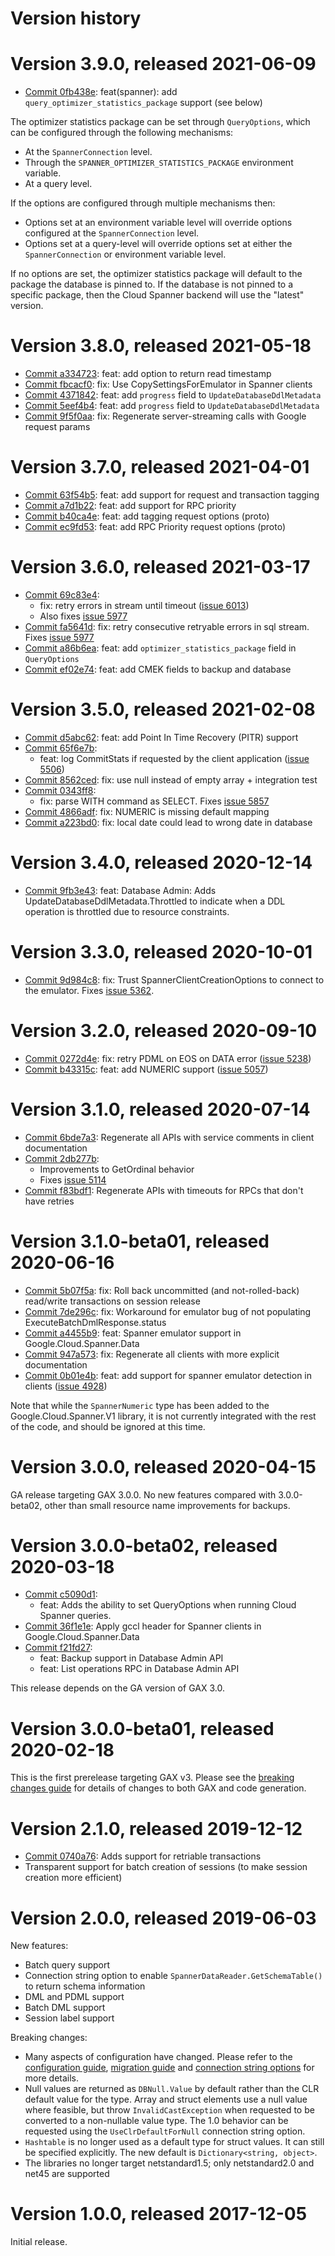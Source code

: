 # Version history

# Version 3.9.0, released 2021-06-09

- [Commit 0fb438e](https://github.com/googleapis/google-cloud-dotnet/commit/0fb438e): feat(spanner): add `query_optimizer_statistics_package` support (see below)

The optimizer statistics package can be set through `QueryOptions`, which can be configured through the following mechanisms:

- At the `SpannerConnection` level.
- Through the `SPANNER_OPTIMIZER_STATISTICS_PACKAGE` environment variable.
- At a query level.

If the options are configured through multiple mechanisms then:

- Options set at an environment variable level will override options configured at the `SpannerConnection` level.
- Options set at a query-level will override options set at either the `SpannerConnection` or environment variable level.

If no options are set, the optimizer statistics package will default
to the package the database is pinned to. If the database is not
pinned to a specific package, then the Cloud Spanner backend will
use the "latest" version.

# Version 3.8.0, released 2021-05-18

- [Commit a334723](https://github.com/googleapis/google-cloud-dotnet/commit/a334723): feat: add option to return read timestamp
- [Commit fbcacf0](https://github.com/googleapis/google-cloud-dotnet/commit/fbcacf0): fix: Use CopySettingsForEmulator in Spanner clients
- [Commit 4371842](https://github.com/googleapis/google-cloud-dotnet/commit/4371842): feat: add `progress` field to `UpdateDatabaseDdlMetadata`
- [Commit 5eef4b4](https://github.com/googleapis/google-cloud-dotnet/commit/5eef4b4): feat: add `progress` field to `UpdateDatabaseDdlMetadata`
- [Commit 9f5f0aa](https://github.com/googleapis/google-cloud-dotnet/commit/9f5f0aa): fix: Regenerate server-streaming calls with Google request params

# Version 3.7.0, released 2021-04-01

- [Commit 63f54b5](https://github.com/googleapis/google-cloud-dotnet/commit/63f54b5): feat: add support for request and transaction tagging
- [Commit a7d1b22](https://github.com/googleapis/google-cloud-dotnet/commit/a7d1b22): feat: add support for RPC priority
- [Commit b40ca4e](https://github.com/googleapis/google-cloud-dotnet/commit/b40ca4e): feat: add tagging request options (proto)
- [Commit ec9fd53](https://github.com/googleapis/google-cloud-dotnet/commit/ec9fd53): feat: add RPC Priority request options (proto)

# Version 3.6.0, released 2021-03-17

- [Commit 69c83e4](https://github.com/googleapis/google-cloud-dotnet/commit/69c83e4):
  - fix: retry errors in stream until timeout ([issue 6013](https://github.com/googleapis/google-cloud-dotnet/issues/6013))
  - Also fixes [issue 5977](https://github.com/googleapis/google-cloud-dotnet/issues/5977)
- [Commit fa5641d](https://github.com/googleapis/google-cloud-dotnet/commit/fa5641d): fix: retry consecutive retryable errors in sql stream. Fixes [issue 5977](https://github.com/googleapis/google-cloud-dotnet/issues/5977)
- [Commit a86b6ea](https://github.com/googleapis/google-cloud-dotnet/commit/a86b6ea): feat: add `optimizer_statistics_package` field in `QueryOptions`
- [Commit ef02e74](https://github.com/googleapis/google-cloud-dotnet/commit/ef02e74): feat: add CMEK fields to backup and database

# Version 3.5.0, released 2021-02-08

- [Commit d5abc62](https://github.com/googleapis/google-cloud-dotnet/commit/d5abc62): feat: add Point In Time Recovery (PITR) support
- [Commit 65f6e7b](https://github.com/googleapis/google-cloud-dotnet/commit/65f6e7b):
  - feat: log CommitStats if requested by the client application ([issue 5506](https://github.com/googleapis/google-cloud-dotnet/issues/5506))
- [Commit 8562ced](https://github.com/googleapis/google-cloud-dotnet/commit/8562ced): fix: use null instead of empty array + integration test
- [Commit 0343ff8](https://github.com/googleapis/google-cloud-dotnet/commit/0343ff8):
  - fix: parse WITH command as SELECT. Fixes [issue 5857](https://github.com/googleapis/google-cloud-dotnet/issues/5857)
- [Commit 4866adf](https://github.com/googleapis/google-cloud-dotnet/commit/4866adf): fix: NUMERIC is missing default mapping
- [Commit a223bd0](https://github.com/googleapis/google-cloud-dotnet/commit/a223bd0): fix: local date could lead to wrong date in database

# Version 3.4.0, released 2020-12-14

- [Commit 9fb3e43](https://github.com/googleapis/google-cloud-dotnet/commit/9fb3e43): feat: Database Admin: Adds UpdateDatabaseDdlMetadata.Throttled to indicate when a DDL operation is throttled due to resource constraints.

# Version 3.3.0, released 2020-10-01

- [Commit 9d984c8](https://github.com/googleapis/google-cloud-dotnet/commit/9d984c8): fix: Trust SpannerClientCreationOptions to connect to the emulator. Fixes [issue 5362](https://github.com/googleapis/google-cloud-dotnet/issues/5362).

# Version 3.2.0, released 2020-09-10

- [Commit 0272d4e](https://github.com/googleapis/google-cloud-dotnet/commit/0272d4e): fix: retry PDML on EOS on DATA error ([issue 5238](https://github.com/googleapis/google-cloud-dotnet/issues/5238))
- [Commit b43315c](https://github.com/googleapis/google-cloud-dotnet/commit/b43315c): feat: add NUMERIC support ([issue 5057](https://github.com/googleapis/google-cloud-dotnet/issues/5057))

# Version 3.1.0, released 2020-07-14

- [Commit 6bde7a3](https://github.com/googleapis/google-cloud-dotnet/commit/6bde7a3): Regenerate all APIs with service comments in client documentation
- [Commit 2db277b](https://github.com/googleapis/google-cloud-dotnet/commit/2db277b):
  - Improvements to GetOrdinal behavior
  - Fixes [issue 5114](https://github.com/googleapis/google-cloud-dotnet/issues/5114)
- [Commit f83bdf1](https://github.com/googleapis/google-cloud-dotnet/commit/f83bdf1): Regenerate APIs with timeouts for RPCs that don't have retries

# Version 3.1.0-beta01, released 2020-06-16

- [Commit 5b07f5a](https://github.com/googleapis/google-cloud-dotnet/commit/5b07f5a): fix: Roll back uncommitted (and not-rolled-back) read/write transactions on session release
- [Commit 7de296c](https://github.com/googleapis/google-cloud-dotnet/commit/7de296c): fix: Workaround for emulator bug of not populating ExecuteBatchDmlResponse.status
- [Commit a4455b9](https://github.com/googleapis/google-cloud-dotnet/commit/a4455b9): feat: Spanner emulator support in Google.Cloud.Spanner.Data
- [Commit 947a573](https://github.com/googleapis/google-cloud-dotnet/commit/947a573): fix: Regenerate all clients with more explicit documentation
- [Commit 0b01e4b](https://github.com/googleapis/google-cloud-dotnet/commit/0b01e4b): feat: add support for spanner emulator detection in clients ([issue 4928](https://github.com/googleapis/google-cloud-dotnet/issues/4928))

Note that while the `SpannerNumeric` type has been added to the Google.Cloud.Spanner.V1 library, it is not currently integrated with the rest of the code, and should be ignored at this time.

# Version 3.0.0, released 2020-04-15

GA release targeting GAX 3.0.0. No new features compared with
3.0.0-beta02, other than small resource name improvements for backups.

# Version 3.0.0-beta02, released 2020-03-18

- [Commit c5090d1](https://github.com/googleapis/google-cloud-dotnet/commit/c5090d1):
  - feat: Adds the ability to set QueryOptions when running Cloud Spanner queries.
- [Commit 36f1e1e](https://github.com/googleapis/google-cloud-dotnet/commit/36f1e1e): Apply gccl header for Spanner clients in Google.Cloud.Spanner.Data
- [Commit f21fd27](https://github.com/googleapis/google-cloud-dotnet/commit/f21fd27):
  - feat: Backup support in Database Admin API
  - feat: List operations RPC in Database Admin API

This release depends on the GA version of GAX 3.0.

# Version 3.0.0-beta01, released 2020-02-18

This is the first prerelease targeting GAX v3. Please see the [breaking changes
guide](https://googleapis.github.io/google-cloud-dotnet/docs/guides/breaking-gax2.html)
for details of changes to both GAX and code generation.

# Version 2.1.0, released 2019-12-12

- [Commit 0740a76](https://github.com/googleapis/google-cloud-dotnet/commit/0740a76): Adds support for retriable transactions
- Transparent support for batch creation of sessions (to make session creation more efficient)

# Version 2.0.0, released 2019-06-03

New features:

- Batch query support
- Connection string option to enable `SpannerDataReader.GetSchemaTable()`
  to return schema information
- DML and PDML support
- Batch DML support
- Session label support
  
Breaking changes:

- Many aspects of configuration have changed. Please refer to the [configuration guide](configuration.md),
  [migration guide](migrating-to-2.md) and [connection string options](connection_string.md)
  for more details.
- Null values are returned as `DBNull.Value` by default rather
  than the CLR default value for the type. Array and struct elements
  use a null value where feasible, but throw `InvalidCastException`
  when requested to be converted to a non-nullable value type. The
  1.0 behavior can be requested using the `UseClrDefaultForNull` connection string option.
- `Hashtable` is no longer used as a default type for
  struct values. It can still be specified explicitly.
  The new default is `Dictionary<string, object>`.
- The libraries no longer target netstandard1.5; only netstandard2.0
  and net45 are supported

# Version 1.0.0, released 2017-12-05

Initial release.

